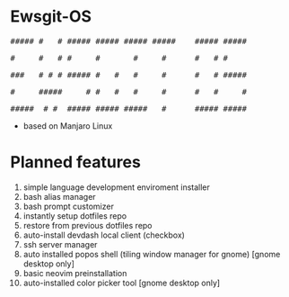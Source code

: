 # Ewsgit-OS

<pre>##### #   # ##### ##### ##### #####    ##### #####</pre>
<pre>#     #   # #     #       #     #      #   # #    </pre>
<pre>###   # # # ##### #   #   #     #      #   # #####</pre>
<pre>#     #####     # #   #   #     #      #   #     #</pre>
<pre>#####  # #  ##### ##### #####   #      ##### #####</pre>

- based on Manjaro Linux

# Planned features
1. simple language development enviroment installer
2. bash alias manager
3. bash prompt customizer
4. instantly setup dotfiles repo
5. restore from previous dotfiles repo
6. auto-install devdash local client (checkbox)
7. ssh server manager
8. auto installed popos shell (tiling window manager for gnome) [gnome desktop only]
9. basic neovim preinstallation
10. auto-installed color picker tool [gnome desktop only]
